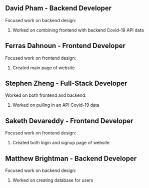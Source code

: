 ## David Pham - Backend Developer
Focused work on backend design:
  1. Worked on combining frontend with backend Covid-19 API data


## Ferras Dahnoun - Frontend Developer
Focused work on frontend design:
  1. Created main page of website


## Stephen Zheng - Full-Stack Developer
Worked on both frontend and backend:
  1. Worked on pulling in an API Covid-19 data


## Saketh Devareddy - Frontend Developer
Focused work on frontend design:
  1. Created both login and signup page of website


## Matthew Brightman - Backend Developer
Focused work on backend design:
  1. Worked on creating database for users
